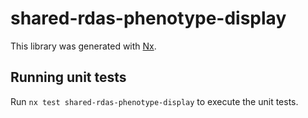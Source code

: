 # shared-rdas-phenotype-display

This library was generated with [Nx](https://nx.dev).

## Running unit tests

Run `nx test shared-rdas-phenotype-display` to execute the unit tests.
